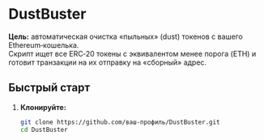 # DustBuster

**Цель:** автоматическая очистка «пыльных» (dust) токенов с вашего Ethereum‑кошелька.  
Скрипт ищет все ERC‑20 токены с эквивалентом менее порога (ETH) и готовит транзакции на их отправку на «сборный» адрес.

## Быстрый старт

1. **Клонируйте:**
   ```bash
   git clone https://github.com/ваш‑профиль/DustBuster.git
   cd DustBuster
